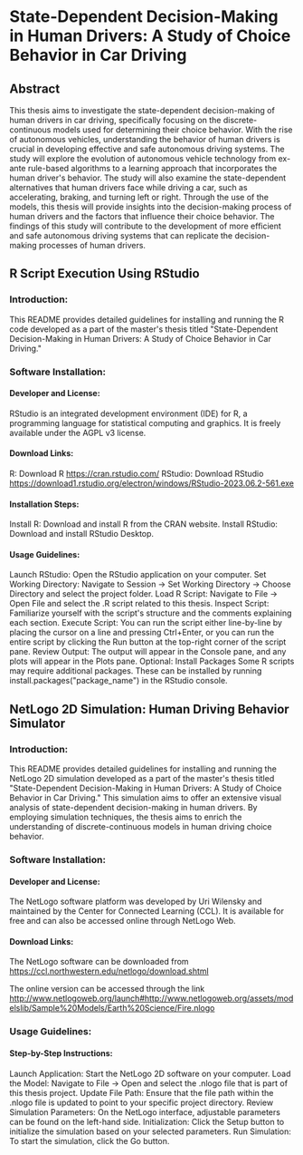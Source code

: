 # State-Dependent Decision-Making in Human Drivers: A Study of Choice Behavior in Car Driving

## Abstract

This thesis aims to investigate the state-dependent decision-making of human drivers in car driving, specifically focusing on the discrete-continuous models used for determining their choice behavior. With the rise of autonomous vehicles, understanding the behavior of human drivers is crucial in developing effective and safe autonomous driving systems. The study will explore the evolution of autonomous vehicle technology from ex-ante rule-based algorithms to a learning approach that incorporates the human driver's behavior. The study will also examine the state-dependent alternatives that human drivers face while driving a car, such as accelerating, braking, and turning left or right. Through the use of the models, this thesis will provide insights into the decision-making process of human drivers and the factors that influence their choice behavior. The findings of this study will contribute to the development of more efficient and safe autonomous driving systems that can replicate the decision-making processes of human drivers.

## R Script Execution Using RStudio

### Introduction:

This README provides detailed guidelines for installing and running the R code developed as a part of the master's thesis titled "State-Dependent Decision-Making in Human Drivers: A Study of Choice Behavior in Car Driving."

### Software Installation:

#### Developer and License:

RStudio is an integrated development environment (IDE) for R, a programming language for statistical computing and graphics. It is freely available under the AGPL v3 license.

#### Download Links:

R: Download R https://cran.rstudio.com/
RStudio: Download RStudio https://download1.rstudio.org/electron/windows/RStudio-2023.06.2-561.exe

#### Installation Steps:

Install R: Download and install R from the CRAN website.
Install RStudio: Download and install RStudio Desktop.

#### Usage Guidelines:

Launch RStudio: Open the RStudio application on your computer.
Set Working Directory: Navigate to Session -> Set Working Directory -> Choose Directory and select the project folder.
Load R Script: Navigate to File -> Open File and select the .R script related to this thesis.
Inspect Script: Familiarize yourself with the script's structure and the comments explaining each section.
Execute Script: You can run the script either line-by-line by placing the cursor on a line and pressing Ctrl+Enter, or you can run the entire script by clicking the Run button at the top-right corner of the script pane.
Review Output: The output will appear in the Console pane, and any plots will appear in the Plots pane.
Optional: Install Packages
Some R scripts may require additional packages. These can be installed by running install.packages("package_name") in the RStudio console.

## NetLogo 2D Simulation: Human Driving Behavior Simulator

### Introduction:

This README provides detailed guidelines for installing and running the NetLogo 2D simulation developed as a part of the master's thesis titled "State-Dependent Decision-Making in Human Drivers: A Study of Choice Behavior in Car Driving." This simulation aims to offer an extensive visual analysis of state-dependent decision-making in human drivers. By employing simulation techniques, the thesis aims to enrich the understanding of discrete-continuous models in human driving choice behavior.

### Software Installation:

#### Developer and License:

The NetLogo software platform was developed by Uri Wilensky and maintained by the Center for Connected Learning (CCL). It is available for free and can also be accessed online through NetLogo Web.

#### Download Links:

The NetLogo software can be downloaded from https://ccl.northwestern.edu/netlogo/download.shtml

The online version can be accessed through the link http://www.netlogoweb.org/launch#http://www.netlogoweb.org/assets/modelslib/Sample%20Models/Earth%20Science/Fire.nlogo

### Usage Guidelines:

#### Step-by-Step Instructions:

Launch Application: Start the NetLogo 2D software on your computer.
Load the Model: Navigate to File -> Open and select the .nlogo file that is part of this thesis project.
Update File Path: Ensure that the file path within the .nlogo file is updated to point to your specific project directory.
Review Simulation Parameters: On the NetLogo interface, adjustable parameters can be found on the left-hand side.
Initialization: Click the Setup button to initialize the simulation based on your selected parameters.
Run Simulation: To start the simulation, click the Go button.